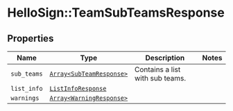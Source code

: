 # HelloSign::TeamSubTeamsResponse



## Properties

| Name | Type | Description | Notes |
| ---- | ---- | ----------- | ----- |
| `sub_teams` | [```Array<SubTeamResponse>```](SubTeamResponse.md) |  Contains a list with sub teams.  |  |
| `list_info` | [```ListInfoResponse```](ListInfoResponse.md) |    |  |
| `warnings` | [```Array<WarningResponse>```](WarningResponse.md) |    |  |

